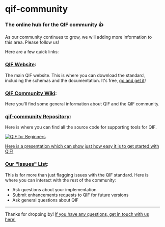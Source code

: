 # qif-community

### The online hub for the QIF community :+1:

As our community continues to grow, we will adding more information to this area. Please follow us! 

Here are a few quick links:

### [QIF Website](http://www.qifstandards.org):

The main QIF website. This is where you can download the standard, including the schemas and the documentation. It's free, [go and get it](http://qifstandards.org/download/)!

### [QIF Community Wiki](https://github.com/QualityInformationFramework/qif-community/wiki):

Here you'll find some general information about QIF and the QIF community.

### [qif-community Repository](https://github.com/QualityInformationFramework/qif-community/tree/master/):

Here is where you can find all the source code for supporting tools for QIF.

[![QIF for Beginners](https://img.youtube.com/vi/EyUumtOc-f4/0.jpg)](https://www.youtube.com/watch?v=EyUumtOc-f4)

[Here is a presentation which can show just how easy it is to get started with QIF!](https://www.youtube.com/watch?v=EyUumtOc-f4)


### [Our "Issues" List](https://github.com/QualityInformationFramework/qif-community/issues): 

This is for more than just flagging issues with the QIF standard. Here is where you can interact with the rest of the community: 

 * Ask questions about your implementation
 * Submit enhancements requests to QIF for future versions
 * Ask general questions about QIF 


---
  
Thanks for dropping by! [If you have any questions, get in touch with us here!](http://qifstandards.org/contact-us/)